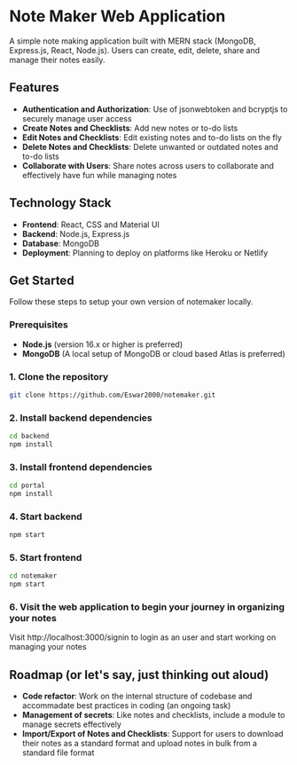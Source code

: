 # Note Maker Web Application

A simple note making application built with MERN stack (MongoDB, Express.js, React, Node.js). Users can create, edit, delete, share and manage their notes easily.

## Features

- **Authentication and Authorization**: Use of jsonwebtoken and bcryptjs to securely manage user access
- **Create Notes and Checklists**: Add new notes or to-do lists
- **Edit Notes and Checklists**: Edit existing notes and to-do lists on the fly
- **Delete Notes and Checklists**: Delete unwanted or outdated notes and to-do lists
- **Collaborate with Users**: Share notes across users to collaborate and effectively have fun while managing notes

## Technology Stack

- **Frontend**: React, CSS and Material UI
- **Backend**: Node.js, Express.js
- **Database**: MongoDB
- **Deployment**: Planning to deploy on platforms like Heroku or Netlify

## Get Started

Follow these steps to setup your own version of notemaker locally.

### Prerequisites

- **Node.js** (version 16.x or higher is preferred)
- **MongoDB** (A local setup of MongoDB or cloud based Atlas is preferred)

### 1. Clone the repository
```bash
git clone https://github.com/Eswar2000/notemaker.git
```

### 2. Install backend dependencies
```bash
cd backend
npm install
```

### 3. Install frontend dependencies
```bash
cd portal
npm install
```

### 4. Start backend
```bash
npm start
```

### 5. Start frontend
```bash
cd notemaker
npm start
```

### 6. Visit the web application to begin your journey in organizing your notes
Visit http://localhost:3000/signin to login as an user and start working on managing your notes

## Roadmap (or let's say, just thinking out aloud)

- **Code refactor**: Work on the internal structure of codebase and accommadate best practices in coding (an ongoing task)
- **Management of secrets**: Like notes and checklists, include a module to manage secrets effectively
- **Import/Export of Notes and Checklists**: Support for users to download their notes as a standard format and upload notes in bulk from a standard file format
